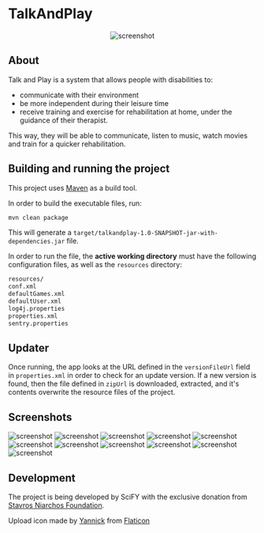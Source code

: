 # TalkAndPlay

<div style="text-align: center">
<img src="https://raw.githubusercontent.com/scify/TalkAndPlay/master/resources/tp_logo_small.png" alt="screenshot"></div>

## About
Talk and Play is a system that allows people with disabilities to:

- communicate with their environment
- be more independent during their leisure time
- receive training and exercise for rehabilitation at home, under the guidance of their therapist.

This way, they will be able to communicate, listen to music, watch movies and train for a quicker rehabilitation.

## Building and running the project

This project uses [Maven](https://maven.apache.org/) as a build tool.

In order to build the executable files, run:
```bash
mvn clean package
```

This will generate a `target/talkandplay-1.0-SNAPSHOT-jar-with-dependencies.jar` file.

In order to run the file, the **active working directory** must have the following configuration files, as well as the `resources` directory:

```bash
resources/
conf.xml
defaultGames.xml
defaultUser.xml
log4j.properties
properties.xml
sentry.properties
```

## Updater

Once running, the app looks at the URL defined in the `versionFileUrl` field in `properties.xml` in order to check for an update version.
If a new version is found, then the file defined in `zipUrl` is downloaded, extracted, and it's contents overwrite the resource files of the project.

## Screenshots

<img src="https://raw.githubusercontent.com/scify/TalkAndPlay/master/screenshots/tnp1.png" alt="screenshot">

<img src="https://raw.githubusercontent.com/scify/TalkAndPlay/master/screenshots/tnp2.png" alt="screenshot">

<img src="https://raw.githubusercontent.com/scify/TalkAndPlay/master/screenshots/tnp3.png" alt="screenshot">

<img src="https://raw.githubusercontent.com/scify/TalkAndPlay/master/screenshots/tnp4.png" alt="screenshot">

<img src="https://raw.githubusercontent.com/scify/TalkAndPlay/master/screenshots/tnp5.png" alt="screenshot">

<img src="https://raw.githubusercontent.com/scify/TalkAndPlay/master/screenshots/tnp6.png" alt="screenshot">

<img src="https://raw.githubusercontent.com/scify/TalkAndPlay/master/screenshots/tnp7.png" alt="screenshot">

<img src="https://raw.githubusercontent.com/scify/TalkAndPlay/master/screenshots/tnp8.png" alt="screenshot">

<img src="https://raw.githubusercontent.com/scify/TalkAndPlay/master/screenshots/tnp9.png" alt="screenshot">

<img src="https://raw.githubusercontent.com/scify/TalkAndPlay/master/screenshots/tnp10.png" alt="screenshot">

<img src="https://raw.githubusercontent.com/scify/TalkAndPlay/master/screenshots/tnp11.png" alt="screenshot">

## Development
The project is being developed by SciFY with the exclusive donation from [Stavros Niarchos Foundation](http://www.snf.org/en/).

Upload icon made by [Yannick](http://www.flaticon.com/authors/yannick) from [Flaticon](www.flaticon.com)
